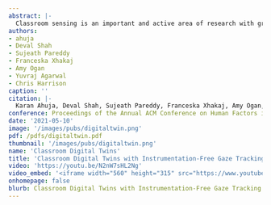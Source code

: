 ```yaml
---
abstract: |-
  Classroom sensing is an important and active area of research with great potential to improve instruction. Complementing professional observers – the current best practice – automated pedagogical professional development systems can attend every class and capture fine-grained details of all occupants. One particularly valuable facet to capture is class gaze behavior. For students, certain gaze patterns have been shown to correlate with interest in the material, while for instructors, student-centered gaze patterns have been shown to increase approachability and immediacy. Unfortunately, prior classroom gaze-sensing systems have limited accuracy and often require specialized external or worn sensors. In this work, we developed a new computer-vision-driven system that powers a 3D “digital twin” of the classroom and enables whole-class, 6DOF head gaze vector estimation without instrumenting any of the occupants. We describe our open source implementation, and results from both controlled studies and real-world classroom deployments.
authors:
- ahuja
- Deval Shah
- Sujeath Pareddy
- Franceska Xhakaj
- Amy Ogan
- Yuvraj Agarwal
- Chris Harrison
caption: ''
citation: |-
  Karan Ahuja, Deval Shah, Sujeath Pareddy, Franceska Xhakaj, Amy Ogan, Yuvraj Agarwal, and Chris Harrison. 2021. Classroom Digital Twins with Instrumentation-Free Gaze Tracking. In Proceedings of the 2021 CHI Conference on Human Factors in Computing Systems (CHI '21). Association for Computing Machinery, New York, NY, USA, Article 484, 1–9. DOI:https://doi.org/10.1145/3411764.3445711
conference: Proceedings of the Annual ACM Conference on Human Factors in Computing Systems (CHI) 
date: '2021-05-10'
image: '/images/pubs/digitaltwin.png'
pdf: /pdfs/digitaltwin.pdf
thumbnail: '/images/pubs/digitaltwin.png'
name: 'Classroom Digital Twins'
title: 'Classroom Digital Twins with Instrumentation-Free Gaze Tracking'
video: 'https://youtu.be/N2nW7sHL2Ng'
video_embed: '<iframe width="560" height="315" src="https://www.youtube.com/embed/N2nW7sHL2Ng" frameborder="0" allowfullscreen></iframe>'
onhomepage: false
blurb: Classroom Digital Twins with Instrumentation-Free Gaze Tracking
---
```

